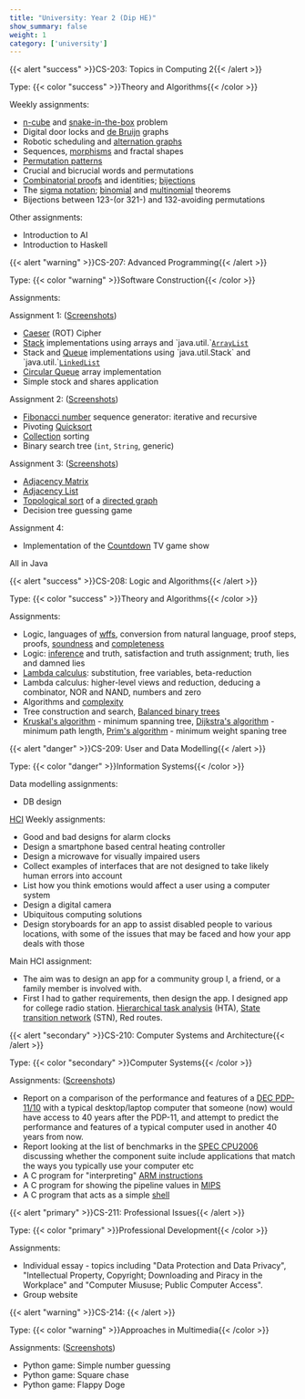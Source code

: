 ```yaml
---
title: "University: Year 2 (Dip HE)"
show_summary: false
weight: 1
category: ['university']
---
```


{{< alert "success" >}}CS-203: Topics in Computing 2{{< /alert >}}

Type: {{< color "success" >}}Theory and Algorithms{{< /color >}}

Weekly assignments:

* [n-cube](https://en.wikipedia.org/wiki/Hypercube) and [snake-in-the-box](https://en.wikipedia.org/wiki/Snake-in-the-box) problem
* Digital door locks and [de Bruijn](https://en.wikipedia.org/wiki/De_Bruijn_graph) graphs
* Robotic scheduling and [alternation graphs](https://personal.cis.strath.ac.uk/sergey.kitaev/index_files/Papers/wg2.pdf)
* Sequences, [morphisms](https://en.wikipedia.org/wiki/Morphism) and fractal shapes
* [Permutation patterns](https://en.wikipedia.org/wiki/Permutation_pattern)
* Crucial and bicrucial words and permutations
* [Combinatorial proofs](https://en.wikipedia.org/wiki/Combinatorial_proof) and identities; [bijections](https://en.wikipedia.org/wiki/Bijection)
* The [sigma notation](https://en.wikipedia.org/wiki/Summation#Capital-sigma_notation); [binomial](https://en.wikipedia.org/wiki/Binomial_theorem) and [multinomial](https://en.wikipedia.org/wiki/Multinomial_theorem) theorems
* Bijections between 123-(or 321-) and 132-avoiding permutations

Other assignments:

* Introduction to AI
* Introduction to Haskell

{{< alert "warning" >}}CS-207: Advanced Programming{{< /alert >}}

Type: {{< color "warning" >}}Software Construction{{< /color >}}

Assignments:

Assignment 1: ([Screenshots](https://imgur.com/a/9OXXZ))

* [Caeser](https://en.wikipedia.org/wiki/Caesar_cipher) (ROT) Cipher
* [Stack](https://en.wikipedia.org/wiki/Stack_(abstract_data_type)) implementations using arrays and `java.util.`[`ArrayList`](https://docs.oracle.com/javase/7/docs/api/java/util/ArrayList.html)
* Stack and [Queue](https://en.wikipedia.org/wiki/Queue_(abstract_data_type)) implementations using `java.util.Stack` and `java.util.`[`LinkedList`](https://en.wikipedia.org/wiki/Linked_list)
* [Circular Queue](https://en.wikipedia.org/wiki/Circular_buffer) array implementation
* Simple stock and shares application

Assignment 2: ([Screenshots](https://imgur.com/a/QR2Ho))

* [Fibonacci number](https://en.wikipedia.org/wiki/Fibonacci_number) sequence generator: iterative and recursive
* Pivoting [Quicksort](https://en.wikipedia.org/wiki/Quicksort)
* [Collection](https://en.wikipedia.org/wiki/Java_collections_framework) sorting
* Binary search tree (`int`, `String`, generic)

Assignment 3: ([Screenshots](https://imgur.com/a/UOmxU))

* [Adjacency Matrix](https://en.wikipedia.org/wiki/Adjacency_matrix)
* [Adjacency List](https://en.wikipedia.org/wiki/Adjacency_list)
* [Topological sort](https://en.wikipedia.org/wiki/Topological_sorting) of a [directed graph](https://en.wikipedia.org/wiki/Directed_graph)
* Decision tree guessing game

Assignment 4:

* Implementation of the [Countdown](https://en.wikipedia.org/wiki/Countdown_(game_show)#Format) TV game show

All in Java

{{< alert "success" >}}CS-208: Logic and Algorithms{{< /alert >}}

Type: {{< color "success" >}}Theory and Algorithms{{< /color >}}

Assignments:

* Logic, languages of [wffs](https://en.wikipedia.org/wiki/Well-formed_formula), conversion from natural language, proof steps, proofs, [soundness](https://en.wikipedia.org/wiki/Soundness) and [completeness](https://en.wikipedia.org/wiki/Completeness_(logic))
* Logic: [inference](https://en.wikipedia.org/wiki/Inference) and truth, satisfaction and truth assignment; truth, lies and damned lies
* [Lambda calculus](https://en.wikipedia.org/wiki/Lambda_calculus): substitution, free variables, beta-reduction
* Lambda calculus: higher-level views and reduction, deducing a combinator, NOR and NAND, numbers and zero
* Algorithms and [complexity](https://en.wikipedia.org/wiki/Computational_complexity_theory)
* Tree construction and search, [Balanced binary trees](https://en.wikipedia.org/wiki/Self-balancing_binary_search_tree)
* [Kruskal's algorithm](https://en.wikipedia.org/wiki/Kruskal%27s_algorithm) - minimum spanning tree, [Dijkstra's algorithm](https://en.wikipedia.org/wiki/Dijkstra%27s_algorithm) - minimum path length, [Prim's algorithm](https://en.wikipedia.org/wiki/Prim%27s_algorithm) - minimum weight spaning tree

{{< alert "danger" >}}CS-209: User and Data Modelling{{< /alert >}}

Type: {{< color "danger" >}}Information Systems{{< /color >}}

Data modelling assignments:

* DB design

[HCI](https://en.wikipedia.org/wiki/Human–computer_interaction) Weekly assignments:

* Good and bad designs for alarm clocks
* Design a smartphone based central heating controller
* Design a microwave for visually impaired users
* Collect examples of interfaces that are not designed to take likely human errors into account
* List how you think emotions would affect a user using a computer system
* Design a digital camera
* Ubiquitous computing solutions
* Design storyboards for an app to assist disabled people to various locations, with some of the issues that may be faced and how your app deals with those

Main HCI assignment:

* The aim was to design an app for a community group I, a friend, or a family member is involved with.
* First I had to gather requirements, then design the app. I designed app for college radio station. [Hierarchical task analysis](https://en.wikipedia.org/wiki/Task_analysis) (HTA), [State transition network](https://en.wikipedia.org/wiki/State_transition_network) (STN), Red routes.

{{< alert "secondary" >}}CS-210: Computer Systems and Architecture{{< /alert >}}

Type: {{< color "secondary" >}}Computer Systems{{< /color >}}

Assignments: ([Screenshots](https://imgur.com/a/AJ1aP))

* Report on a comparison of the performance and features of a [DEC PDP-11/10](https://en.wikipedia.org/wiki/PDP-11) with a typical desktop/laptop computer that someone (now) would have access to 40 years after the PDP-11, and attempt to predict the performance and features of a typical computer used in another 40 years from now.
* Report looking at the list of benchmarks in the [SPEC CPU2006](https://www.spec.org/cpu2006/) discussing whether the component suite include applications that match the ways you typically use your computer etc
* A C program for "interpreting" [ARM instructions](https://en.wikipedia.org/wiki/ARM_architecture)
* A C program for showing the pipeline values in [MIPS](https://en.wikipedia.org/wiki/MIPS_instruction_set)
* A C program that acts as a simple [shell](https://en.wikipedia.org/wiki/Command-line_interface)

{{< alert "primary" >}}CS-211: Professional Issues{{< /alert >}}

Type: {{< color "primary" >}}Professional Development{{< /color >}}

Assignments:

* Individual essay - topics including "Data Protection and Data Privacy", "Intellectual Property, Copyright; Downloading and Piracy in the Workplace" and "Computer Miususe; Public Computer Access".
* Group website

{{< alert "warning" >}}CS-214: {{< /alert >}}

Type: {{< color "warning" >}}Approaches in Multimedia{{< /color >}}

Assignments: ([Screenshots](https://imgur.com/a/JQpiR))

* Python game: Simple number guessing
* Python game: Square chase
* Python game: Flappy Doge
